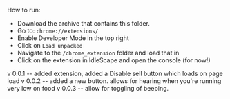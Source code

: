 How to run:

- Download the archive that contains this folder.
- Go to: `chrome://extensions/`
- Enable Developer Mode in the top right
- Click on `Load unpacked`
- Navigate to the `/chrome_extension` folder and load that in
- Click on the extension in IdleScape and open the console (for now!)


v 0.0.1 -- 
added extension, added a Disable sell button which loads on page load
v 0.0.2 -- 
added a new button. allows for hearing when you're running very low on food
v 0.0.3 -- 
allow for toggling of beeping.
